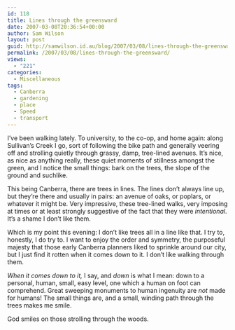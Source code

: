 ```yaml
---
id: 118
title: Lines through the greensward
date: 2007-03-08T20:36:54+00:00
author: Sam Wilson
layout: post
guid: http://samwilson.id.au/blog/2007/03/08/lines-through-the-greensward/
permalink: /2007/03/08/lines-through-the-greensward/
views:
  - "221"
categories:
  - Miscellaneous
tags:
  - Canberra
  - gardening
  - place
  - Speed
  - transport
---
```

I’ve been walking lately. To university, to the co-op, and home again: along Sullivan’s Creek I go, sort of following the bike path and generally veering off and strolling quietly through grassy, damp, tree-lined avenues. It’s nice, as nice as anything really, these quiet moments of stillness amongst the green, and I notice the small things: bark on the trees, the slope of the ground and suchlike.

This being Canberra, there are trees in lines. The lines don’t always line up, but they’re there and usually in pairs: an avenue of oaks, or poplars, or whatever it might be. Very impressive, these tree-lined walks, very imposing at times or at least strongly suggestive of the fact that they were _intentional_. It’s a shame I don’t like them.

Which is my point this evening: I don’t like trees all in a line like that. I try to, honestly, I do try to. I want to enjoy the order and symmetry, the purposeful majesty that those early Canberra planners liked to sprinkle around our city, but I just find it rotten when it comes down to it. I don’t like walking through them.

_When it comes down to it,_ I say, and _down_ is what I mean: down to a personal, human, small, easy level, one which a human on foot can comprehend. Great sweeping monuments to human ingenuity are _not_ made for humans! The small things are, and a small, winding path through the trees makes me smile.

God smiles on those strolling through the woods.